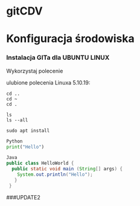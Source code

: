 # gitCDV
# Konfiguracja środowiska
### Instalacja GITa dla UBUNTU LINUX
Wykorzystaj polecenie

ulubione polecenia Linuxa 5.10.19:
```cd
cd ..
cd ~
cd .
```
```pwd
ls
ls --all
```
```install
sudo apt install
```
```python
Python
print("Hello")
```
```java
Java
public class HelloWorld {
  public static void main (String[] args) {
    System.out.println("Hello");
   }
 }
```
###UPDATE2
